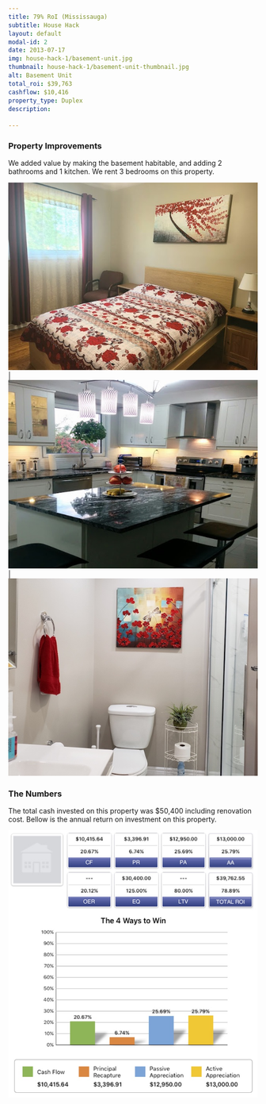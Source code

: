 ```yaml
---
title: 79% RoI (Mississauga)
subtitle: House Hack
layout: default
modal-id: 2
date: 2013-07-17
img: house-hack-1/basement-unit.jpg
thumbnail: house-hack-1/basement-unit-thumbnail.jpg
alt: Basement Unit
total_roi: $39,763
cashflow: $10,416
property_type: Duplex
description: 

---
```


### Property Improvements

We added value by making the basement habitable, and adding 2 bathrooms and 1 kitchen. We rent 3 bedrooms on this property.

![bedroom-2](img/portfolio/house-hack-1/bedroom-2.jpg) | ![kitchen](img/portfolio/house-hack-1/kitchen.jpg) | ![new-bathroom](img/portfolio/house-hack-1/new-bathroom.jpg)

### The Numbers

The total cash invested on this property was $50,400 including renovation cost. Bellow is the annual return on investment on this property.

![the-numbers-roi](img/portfolio/house-hack-1/the-numbers.jpg)
